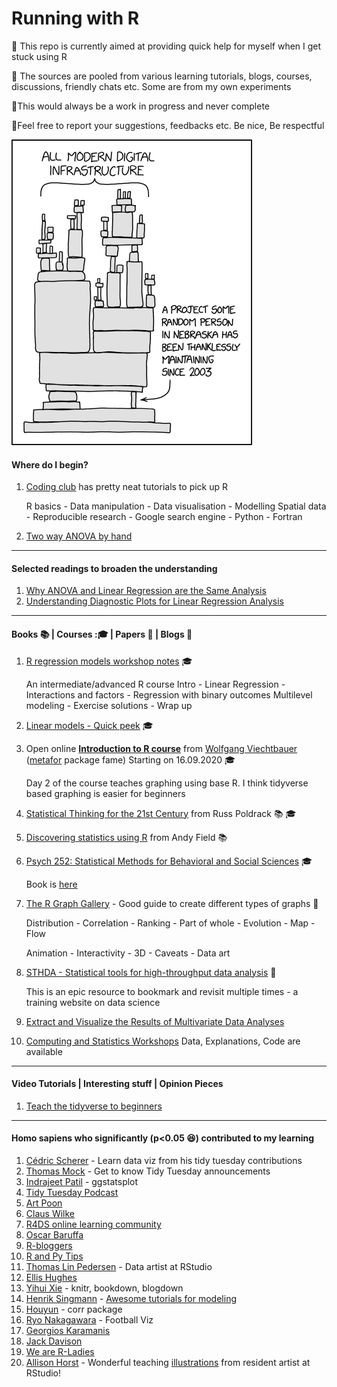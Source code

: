 ﻿# Running with R
:page_with_curl: This repo is currently aimed at providing quick help for myself when I get stuck using R

:page_with_curl: The sources are pooled from various learning tutorials, blogs, courses, discussions, friendly chats etc. Some are from my own experiments

:page_with_curl:This would always be a work in progress and never complete

:page_with_curl:Feel free to report your suggestions, feedbacks etc. Be nice, Be respectful

![Be grateful](https://github.com/rahulvenugopal/Running_With_R/blob/master/images/dependency.png)

#### Where do I begin?

1. [Coding club](https://ourcodingclub.github.io/) has pretty neat tutorials to pick up R
   
   R basics - Data manipulation - Data visualisation - Modelling
   Spatial data - Reproducible research -
   Google search engine - Python - Fortran   
2. [Two way ANOVA by hand](https://www.youtube.com/watch?v=V_fKD1jqHyk)

----

#### Selected readings to broaden the understanding

1. [Why ANOVA and Linear Regression are the Same Analysis](https://www.theanalysisfactor.com/why-anova-and-linear-regression-are-the-same-analysis/)
2. [Understanding Diagnostic Plots for Linear Regression Analysis](https://data.library.virginia.edu/diagnostic-plots/)

----

#### Books :books: | Courses ::mortar_board: | Papers :page_facing_up: | Blogs :book:

1. [R regression models workshop notes](http://tutorials.iq.harvard.edu/R/Rstatistics/Rstatistics.html#introduction) :mortar_board:
   
   An intermediate/advanced R course
   Intro - Linear Regression - Interactions and factors - Regression with binary outcomes
   Multilevel modeling - Exercise solutions - Wrap up
   
2. [Linear models - Quick peek](https://data.princeton.edu/r/linearmodels) :mortar_board:

3. Open online [**Introduction to R course**](http://www.wvbauer.com/doku.php/course_oor) from [Wolfgang Viechtbauer](http://www.wvbauer.com/doku.php/home) ([metafor](http://www.metafor-project.org/doku.php) package fame)
   Starting on 16.09.2020 :mortar_board:

   Day 2 of the course teaches graphing using base R. I think tidyverse based graphing is easier for beginners
   
4. [Statistical Thinking for the 21st Century](https://statsthinking21.org/) from Russ Poldrack :books: :mortar_board:

5. [Discovering statistics using R](https://www.discoveringstatistics.com/) from Andy Field :books:

6. [Psych 252: Statistical Methods for Behavioral and Social Sciences](https://web.stanford.edu/class/psych252/#) :mortar_board:

   Book is [here](https://psych252.github.io/psych252book/)

7. [The R Graph Gallery](https://www.r-graph-gallery.com/) - Good guide to create different types of graphs :book:

   Distribution - Correlation - Ranking - Part of whole - Evolution - Map - Flow

   Animation - Interactivity - 3D - Caveats - Data art

8. [STHDA - Statistical tools for high-throughput data analysis](http://www.sthda.com/english/) :book:

   This is an epic resource to bookmark and revisit multiple times - a training website on data science

9. [Extract and Visualize the Results of Multivariate Data Analyses](https://rpkgs.datanovia.com/factoextra/)

10. [Computing and Statistics Workshops](https://opr.princeton.edu/workshops/)
Data, Explanations, Code are available

---

#### Video Tutorials | Interesting stuff | Opinion Pieces

1. [Teach the tidyverse to beginners](http://varianceexplained.org/r/teach-tidyverse/)

---

#### Homo sapiens who significantly (p<0.05 :laughing:) contributed to my learning

1. [Cédric Scherer](http://cedricscherer.netlify.com/) - Learn data viz from his tidy tuesday contributions
2. [Thomas Mock](https://twitter.com/thomas_mock) - Get to know Tidy Tuesday announcements
3. [Indrajeet Patil](https://t.co/tvq0WpRSgz?amp=1) - ggstatsplot
4. [Tidy Tuesday Podcast](https://t.co/Lxs93VUBxG?amp=1)
5. [Art Poon](https://twitter.com/art_poon)
6. [Claus Wilke](https://t.co/mHjnYFxD9D?amp=1)
7. [R4DS online learning community](https://twitter.com/R4DScommunity)
8. [Oscar Baruffa](https://twitter.com/OscarBaruffa)
9. [R-bloggers](http://t.co/s1TkcCUCoR?amp=1)
10. [R and Py Tips](https://twitter.com/R_Programming)
11. [Thomas Lin Pedersen](https://twitter.com/thomasp85) - Data artist at RStudio
12. [Ellis Hughes](https://twitter.com/ellis_hughes)
13. [Yihui Xie](https://twitter.com/xieyihui) - knitr, bookdown, blogdown
14. [Henrik Singmann](https://t.co/UUBLr64vHE?amp=1) - [Awesome tutorials for modeling](https://github.com/singmann)
15. [Houyun](https://twitter.com/houyunhuang) - corr package
16. [Ryo Nakagawara](https://twitter.com/R_by_Ryo) - Football Viz
17. [Georgios Karamanis](https://twitter.com/geokaramanis)
18. [Jack Davison](https://twitter.com/JDavison_)
19. [We are R-Ladies](https://twitter.com/WeAreRLadies)
20. [Allison Horst](https://t.co/7w8ECOcN4M?amp=1) - Wonderful teaching [illustrations](https://t.co/7w8ECOcN4M?amp=1) from resident artist at RStudio!




